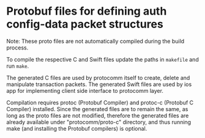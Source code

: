 # Protobuf files for defining auth config-data packet structures

Note: These proto files are not automatically compiled during the build process.

To compile the respective C and Swift files update the paths in `makefile` and run `make`.

The generated C files are used by protocomm itself to create, delete and manipulate transaction packets. The generated Swift files are used by ios app for implementing client side interface to protocomm layer.

Compilation requires protoc (Protobuf Compiler) and protoc-c (Protobuf C Compiler) installed. Since the generated files are to remain the same, as long as the proto files are not modified, therefore the generated files are already available under "protocomm/proto-c" directory, and thus running make (and installing the Protobuf compilers) is optional.
